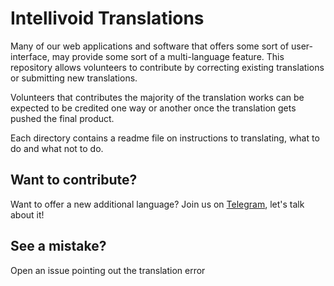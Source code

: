 # Intellivoid Translations

Many of our web applications and software that offers some sort
of user-interface, may provide some sort of a multi-language
feature. This repository allows volunteers to contribute by
correcting existing translations or submitting new translations.

Volunteers that contributes the majority of the translation works
can be expected to be credited one way or another once the
translation gets pushed the final product.

Each directory contains a readme file on instructions to
translating, what to do and what not to do.

## Want to contribute?

Want to offer a new additional language?
Join us on [Telegram](https://t.me/Intellivoid), let's talk about it!

## See a mistake?

Open an issue pointing out the translation error